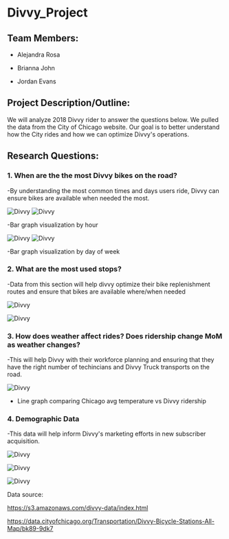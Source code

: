 # Divvy_Project

## Team Members:

  * Alejandra Rosa
  
  * Brianna John

  * Jordan Evans



## Project Description/Outline:

We will analyze 2018 Divvy rider to answer the questions below. We pulled the data from the City of Chicago website. Our goal is to better understand how the City rides and how we can optimize Divvy's operations.

## Research Questions:

### 1. When are the the most Divvy bikes on the road?

-By understanding the most common times and days users ride, Divvy can ensure bikes are available when needed the most.

![Divvy](https://github.com/AlejandraRosa/Divvy_Project/blob/master/Output/hour_plot.png)
![Divvy](https://github.com/AlejandraRosa/Divvy_Project/blob/master/Output/hour_plot_byuser.png)

-Bar graph visualization by hour

![Divvy](https://github.com/AlejandraRosa/Divvy_Project/blob/master/Output/day_plot.png)
![Divvy](https://github.com/AlejandraRosa/Divvy_Project/blob/master/Output/day_plot_2.png)

-Bar graph visualization by day of week 

### 2. What are the most used stops?

-Data from this section will help divvy optimize their bike replenishment routes and ensure that bikes are available where/when needed

![Divvy](https://github.com/AlejandraRosa/Divvy_Project/blob/master/Images/divvy_stations.PNG)

![Divvy](https://github.com/AlejandraRosa/Divvy_Project/blob/master/Images/Top_to_stations.PNG)

### 3. How does weather affect rides? Does ridership change MoM as weather changes?

-This will help Divvy with their workforce planning and ensuring that they have the right number of techincians and Divvy Truck transports on the road.

![Divvy](https://github.com/AlejandraRosa/Divvy_Project/blob/master/Output/temperature_plot.png)

- Line graph comparing Chicago avg temperature vs Divvy ridership

### 4. Demographic Data

-This data will help inform Divvy's marketing efforts in new subscriber acquisition.

![Divvy](https://github.com/AlejandraRosa/Divvy_Project/blob/master/Output/gender.png)

![Divvy](https://github.com/AlejandraRosa/Divvy_Project/blob/master/Output/age.png)

![Divvy](https://github.com/AlejandraRosa/Divvy_Project/blob/master/Output/user_type.png)


Data source: 

https://s3.amazonaws.com/divvy-data/index.html

https://data.cityofchicago.org/Transportation/Divvy-Bicycle-Stations-All-Map/bk89-9dk7


